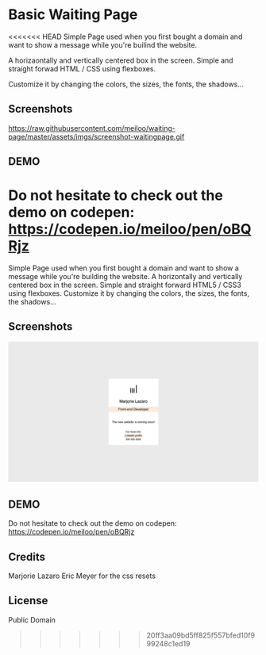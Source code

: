 # Basic Waiting Page
<<<<<<< HEAD
Simple Page used when you first bought a domain and want to show a message while you're builind the website.

A horizaontally and vertically centered box in the screen. 
Simple and straight forwad HTML / CSS using flexboxes.

Customize it by changing the colors, the sizes, the fonts, the shadows...

## Screenshots
https://raw.githubusercontent.com/meiloo/waiting-page/master/assets/imgs/screenshot-waitingpage.gif

## DEMO
Do not hesitate to check out the demo on codepen:
https://codepen.io/meiloo/pen/oBQRjz
=======

Simple Page used when you first bought a domain and want to show a message while you're building the website.
A horizontally and vertically centered box in the screen. 
Simple and straight forward HTML5 / CSS3 using flexboxes.
Customize it by changing the colors, the sizes, the fonts, the shadows...


## Screenshots
![alt tag](https://raw.githubusercontent.com/meiloo/waiting-page/master/assets/imgs/screenshot-waitingpage.gif)


## DEMO
Do not hesitate to check out the demo on codepen:
https://codepen.io/meiloo/pen/oBQRjz


## Credits
Marjorie Lazaro
Eric Meyer for the css resets


## License
Public Domain
>>>>>>> 20ff3aa09bd5ff825f557bfed10f999248c1ed19
